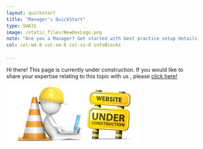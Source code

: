 ```yaml
---
layout: quickstart
title: "Manager's QuickStart"
type: SHA31
image: /static_files/NewDevLogo.png
note: "Are you a Manager? Get started with best practice setup details above."
col: col-md-8 col-sm-8 col-xs-8 infoBlocks

---
```


Hi there! This page is currently under construction. If you would like to share your expertise relating to this topic with us , please <a href="/CONTRIBUTING-template.md">click here!</a>

<img src="/static_files/under_construction.jpg" style="width:70%;height:70%;" alt="under construction image">
